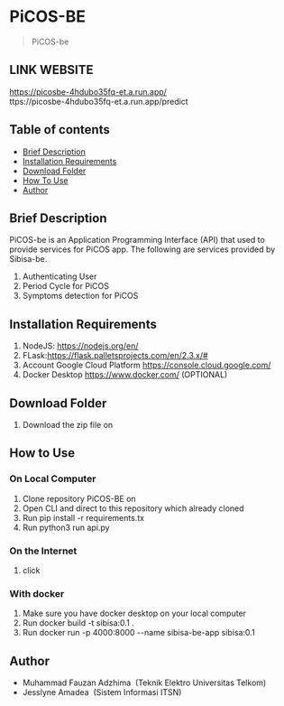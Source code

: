 # PiCOS-BE
> PiCOS-be

## LINK WEBSITE
https://picosbe-4hdubo35fq-et.a.run.app/ </br>
ttps://picosbe-4hdubo35fq-et.a.run.app/predict </br>


## Table of contents
* [Brief Description](#brief-description)
* [Installation Requirements](#installation-requirements)
* [Download Folder](#download-folder)
* [How To Use](#how-to-use)
* [Author](#author)


## Brief Description
PiCOS-be is an Application Programming Interface (API) that used to provide services for PiCOS app.
The following are services provided by Sibisa-be.
1. Authenticating User
2. Period Cycle for PiCOS
3. Symptoms detection for PiCOS


## Installation Requirements
1. NodeJS: https://nodejs.org/en/
2. FLask:https://flask.palletsprojects.com/en/2.3.x/#
3. Account Google Cloud Platform https://console.cloud.google.com/
4. Docker Desktop https://www.docker.com/ (OPTIONAL)


## Download Folder
1. Download the zip file on 


## How to Use 
### On Local Computer
1. Clone repository PiCOS-BE on 
2. Open CLI and direct to this repository which already cloned
3. Run pip install -r requirements.tx
4. Run python3 run api.py

### On the Internet
1. click 

### With docker
1. Make sure you have docker desktop on your local computer 
2. Run docker build -t sibisa:0.1 .
3. Run docker run -p 4000:8000 --name sibisa-be-app sibisa:0.1

## Author
* Muhammad Fauzan Adzhima&nbsp;&nbsp;(Teknik Elektro Universitas Telkom)
* Jesslyne Amadea&nbsp;&nbsp;(Sistem Informasi ITSN)
